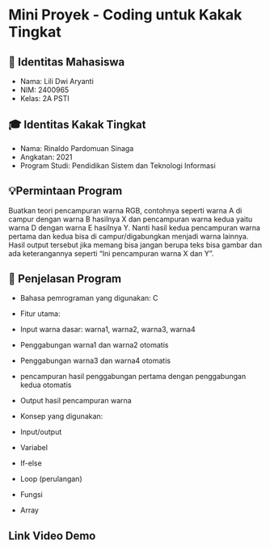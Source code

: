 # Mini Proyek - Coding untuk Kakak Tingkat

## 👤 Identitas Mahasiswa
- Nama: Lili Dwi Aryanti
- NIM: 2400965
- Kelas: 2A PSTI

## 🎓 Identitas Kakak Tingkat
- Nama: Rinaldo Pardomuan Sinaga
- Angkatan: 2021
- Program Studi: Pendidikan Sistem dan Teknologi Informasi

## 💡Permintaan Program
Buatkan teori pencampuran warna RGB, contohnya seperti warna A di campur dengan warna B hasilnya X dan pencampuran warna kedua yaitu warna D dengan warna E hasilnya Y. Nanti hasil kedua pencampuran warna pertama dan kedua bisa di campur/digabungkan menjadi warna lainnya. Hasil output tersebut jika memang bisa jangan berupa teks bisa gambar dan ada keterangannya seperti “Ini pencampuran warna X dan Y”.

## 🧠 Penjelasan Program
- Bahasa pemrograman yang digunakan: C
- Fitur utama:
- Input warna dasar: warna1, warna2, warna3, warna4
- Penggabungan warna1 dan warna2 otomatis
- Penggabungan warna3 dan warna4 otomatis
- pencampuran hasil penggabungan pertama dengan penggabungan kedua otomatis
- Output hasil pencampuran warna 

- Konsep yang digunakan:
- Input/output
- Variabel
- If-else
- Loop (perulangan)
- Fungsi
- Array

## Link Video Demo
